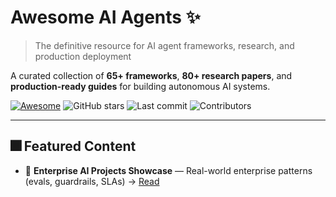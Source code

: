 # Awesome AI Agents ✨

> The definitive resource for AI agent frameworks, research, and production deployment

A curated collection of **65+ frameworks**, **80+ research papers**, and **production-ready guides** for building autonomous AI systems.

[![Awesome](https://awesome.re/badge.svg)](https://awesome.re)
![GitHub stars](https://img.shields.io/github/stars/buntys2010/awesome-ai-agents?style=social)
![Last commit](https://img.shields.io/github/last-commit/buntys2010/awesome-ai-agents)
![Contributors](https://img.shields.io/github/contributors/buntys2010/awesome-ai-agents)

---

## 🎆 Featured Content

- 💼 **Enterprise AI Projects Showcase** — Real-world enterprise patterns (evals, guardrails, SLAs) → [Read](catalog/ideas/enterprise-ai-projects-showcase.md)

<!-- existing content below remains unchanged -->
